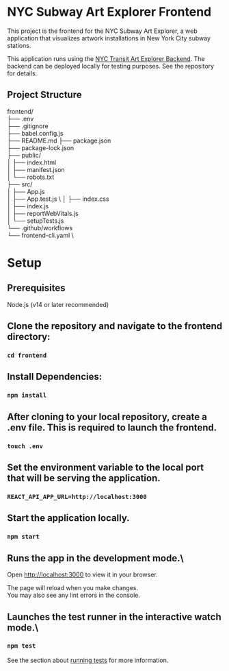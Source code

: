 # NYC Subway Art Explorer Frontend
This project is the frontend for the NYC Subway Art Explorer, a web application that visualizes artwork installations in New York City subway stations.

This application runs using the [NYC Transit Art Explorer Backend](https://github.com/rcoulterGIS/artmapbackend). The backend can be deployed locally for testing purposes. See the repository for details. 

## Project Structure
frontend/ \
├── .env \
├── .gitignore \
├── babel.config.js \
├── README.md 
├── package.json \
├── package-lock.json \
├── public/ \
│   ├── index.html \
│   ├── manifest.json \
│   └── robots.txt \
├── src/ \
│   ├── App.js \
│   ├── App.test.js \ 
│   ├── index.css \
│   ├── index.js \
│   ├── reportWebVitals.js \
│   └── setupTests.js \
└── .github/workflows \
    └── frontend-cli.yaml \


# Setup

## Prerequisites
Node.js (v14 or later recommended)

## Clone the repository and navigate to the frontend directory:
### `cd frontend`

## Install Dependencies:
### `npm install`


## After cloning to your local repository, create a .env file. This is required to launch the frontend.
### `touch .env`

## Set the environment variable to the local port that will be serving the application. 
### `REACT_API_APP_URL=http://localhost:3000`

## Start the application locally.
### `npm start`

## Runs the app in the development mode.\
Open [http://localhost:3000](http://localhost:3000) to view it in your browser.

The page will reload when you make changes.\
You may also see any lint errors in the console.

## Launches the test runner in the interactive watch mode.\
### `npm test`

See the section about [running tests](https://facebook.github.io/create-react-app/docs/running-tests) for more information.


